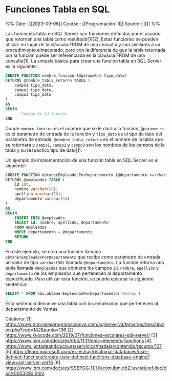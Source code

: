# Funciones Tabla en SQL

%%
Date:: [[2023-09-06]]
Course:: [[Programación III]]
Source:: [[]]
%%

Las funciones tabla en SQL Server son funciones definidas por el usuario que retornan una tabla como resultado[1][2]. Estas funciones se pueden utilizar en lugar de la cláusula FROM de una consulta y son similares a un procedimiento almacenado, pero con la diferencia de que la tabla retornada por la función puede ser referenciada en la cláusula FROM de una consulta[1]. La sintaxis básica para crear una función tabla en SQL Server es la siguiente:

```sql
CREATE FUNCTION nombre_funcion (@parametro tipo_dato)
RETURNS @nombre_tabla_retorno TABLE (
    campo1 tipo_dato,
    campo2 tipo_dato,
    campo3 tipo_dato
)
AS
BEGIN
    -- Código de la función
END
```

Donde `nombre_funcion` es el nombre que se le dará a la función, `@parametro` es el parámetro de entrada de la función y `tipo_dato` es el tipo de dato del parámetro de entrada. `@nombre_tabla_retorno` es el nombre de la tabla que se retornará y `campo1`, `campo2` y `campo3` son los nombres de los campos de la tabla y su respectivo tipo de dato[1].

Un ejemplo de implementación de una función tabla en SQL Server es el siguiente:

```sql
CREATE FUNCTION obtenerEmpleadosPorDepartamento (@departamento varchar(50))
RETURNS @empleados TABLE (
    id int,
    nombre varchar(50),
    apellido varchar(50),
    departamento varchar(50)
)
AS
BEGIN
    INSERT INTO @empleados
    SELECT id, nombre, apellido, departamento
    FROM empleados
    WHERE departamento = @departamento
    RETURN
END
```

En este ejemplo, se crea una función llamada `obtenerEmpleadosPorDepartamento` que recibe como parámetro de entrada un valor de tipo `varchar(50)` llamado `@departamento`. La función retorna una tabla llamada `@empleados` que contiene los campos `id`, `nombre`, `apellido` y `departamento` de los empleados que pertenecen al departamento especificado. Para utilizar esta función, se puede ejecutar la siguiente sentencia:

```sql
SELECT * FROM dbo.obtenerEmpleadosPorDepartamento('Ventas')
```

Esta sentencia devuelve una tabla con los empleados que pertenecen al departamento de Ventas.

Citations:
[1] https://www.tutorialesprogramacionya.com/sqlserverya/temarios/descripcion.php?cod=142&punto=136
[2] https://www.kyocode.com/2019/07/funciones-escalares-sql-server/
[3] https://www.ibm.com/docs/es/db2/11.1?topic=elements-functions
[4] https://www.juntadeandalucia.es/servicios/madeja/contenido/recurso/107
[5] https://learn.microsoft.com/es-es/sql/relational-databases/user-defined-functions/create-user-defined-functions-database-engine?view=sql-server-ver16
[6] https://www.ibm.com/docs/es/SSEPGG_11.1.0/com.ibm.db2.luw.sql.ref.doc/doc/r0003493.html
